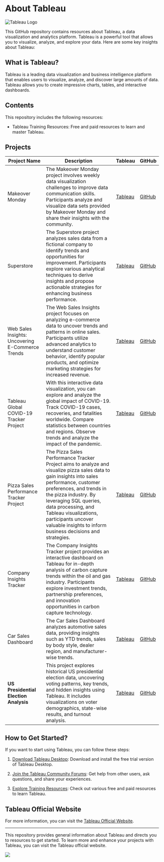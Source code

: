 # About Tableau

![Tableau Logo](https://github.com/huseyincenik/tableau/assets/127469334/27692066-d470-48e9-8ccd-8f744b092d3f)


This GitHub repository contains resources about Tableau, a data visualization and analytics platform. Tableau is a powerful tool that allows you to visualize, analyze, and explore your data. Here are some key insights about Tableau:

## What is Tableau?

Tableau is a leading data visualization and business intelligence platform that enables users to visualize, analyze, and discover large amounts of data. Tableau allows you to create impressive charts, tables, and interactive dashboards.

## Contents

This repository includes the following resources:

- Tableau Training Resources: Free and paid resources to learn and master Tableau.

## Projects
| Project Name                                               | Description                                                                                           | Tableau | GitHub |
|-----------------------------------------------------------|-------------------------------------------------------------------------------------------------------|--------|--------|
| Makeover Monday                                           | The Makeover Monday project involves weekly data visualization challenges to improve data communication skills. Participants analyze and visualize data sets provided by Makeover Monday and share their insights with the community. | [Tableau](https://public.tableau.com/app/profile/huseyincenik/vizzes) | [GitHub](https://github.com/huseyincenik/tableau/tree/main/Projects/Dashboard/Makeover%20Monday) |
| Superstore                                                | The Superstore project analyzes sales data from a fictional company to identify trends and opportunities for improvement. Participants explore various analytical techniques to derive insights and propose actionable strategies for enhancing business performance. | [Tableau](https://public.tableau.com/app/profile/huseyincenik/viz/SuperstoreDashboard_16922143809300/Dashboard1) | [GitHub](https://github.com/huseyincenik/tableau/tree/main/Projects/Dashboard/Superstore) |
| Web Sales Insights: Uncovering E-Commerce Trends          | The Web Sales Insights project focuses on analyzing e-commerce data to uncover trends and patterns in online sales. Participants utilize advanced analytics to understand customer behavior, identify popular products, and optimize marketing strategies for increased revenue. | [Tableau](https://public.tableau.com/app/profile/huseyincenik/viz/WebSalesInsightsUncoveringE-CommerceTrends/WebSalesInsightsUncoveringE-CommerceTrends) | [GitHub](https://github.com/huseyincenik/tableau/tree/main/Projects/Dashboard/Web%20Sales%20Insights%3A%20Uncovering%20E-Commerce%20Trends) |
| Tableau Global COVID-19 Tracker Project                    | With this interactive data visualization, you can explore and analyze the global impact of COVID-19. Track COVID-19 cases, recoveries, and fatalities worldwide. Compare statistics between countries and regions. Observe trends and analyze the impact of the pandemic. | [Tableau](https://public.tableau.com/app/profile/huseyincenik/viz/GlobalCOVID-19Tracker_16939443637040/WithoutContainer) | [GitHub](https://github.com/huseyincenik/tableau/tree/main/Projects/Global%20COVID%20-%2019%20Tracker) |
| Pizza Sales Performance Tracker Project                    | The Pizza Sales Performance Tracker Project aims to analyze and visualize pizza sales data to gain insights into sales performance, customer preferences, and trends in the pizza industry. By leveraging SQL queries, data processing, and Tableau visualizations, participants uncover valuable insights to inform business decisions and strategies. | [Tableau](https://public.tableau.com/app/profile/huseyincenik/viz/PizzaSalesPerformanceTracker/Home) | [GitHub](https://github.com/huseyincenik/tableau/tree/main/Projects/Pizza%20Sales%20(%20Tableau%20%26%20SQL%20)%20) |
| Company Insights Tracker                                   | The Company Insights Tracker project provides an interactive dashboard on Tableau for in-depth analysis of carbon capture trends within the oil and gas industry. Participants explore investment trends, partnership preferences, and innovation opportunities in carbon capture technology. | [Tableau](https://public.tableau.com/app/profile/huseyincenik/viz/CompanyInsightsTracker/Introduction) | [GitHub](https://github.com/huseyincenik/tableau/tree/main/Projects/Dashboard/company_insights_tracker) |
| Car Sales Dashboard | The Car Sales Dashboard analyzes automotive sales data, providing insights such as YTD trends, sales by body style, dealer region, and manufacturer-wise trends. | [Tableau](https://public.tableau.com/app/profile/huseyincenik/vizzes)                         | [GitHub](https://github.com/huseyincenik/tableau/tree/main/Projects/Dashboard/car_sales_dashboard)
| **US Presidential Election Analysis** | This project explores historical US presidential election data, uncovering voting patterns, key trends, and hidden insights using Tableau. It includes visualizations on voter demographics, state-wise results, and turnout analysis. | [Tableau](https://public.tableau.com/app/profile/huseyincenik/viz/HowHaveTheStatesVoted/Dashboard1) | [GitHub](https://github.com/huseyincenik/tableau/tree/main/Projects/Dashboard/us_presidential_election) |


## How to Get Started?

If you want to start using Tableau, you can follow these steps:

1. [Download Tableau Desktop](https://www.tableau.com/trial/download-tableau): Download and install the free trial version of Tableau Desktop.

2. [Join the Tableau Community Forums](https://community.tableau.com/welcome): Get help from other users, ask questions, and share your experiences.

3. [Explore Training Resources](https://www.tableau.com/learn/training): Check out various free and paid resources to learn Tableau.

## Tableau Official Website

For more information, you can visit the [Tableau Official Website](https://www.tableau.com/).





---

This repository provides general information about Tableau and directs you to resources to get started. To learn more and enhance your projects with Tableau, you can visit the Tableau official website.



[![](https://visitcount.itsvg.in/api?id=huseyincenik.tableau&label=Visiter%20Count&color=10&icon=9&pretty=false)](https://visitcount.itsvg.in)


